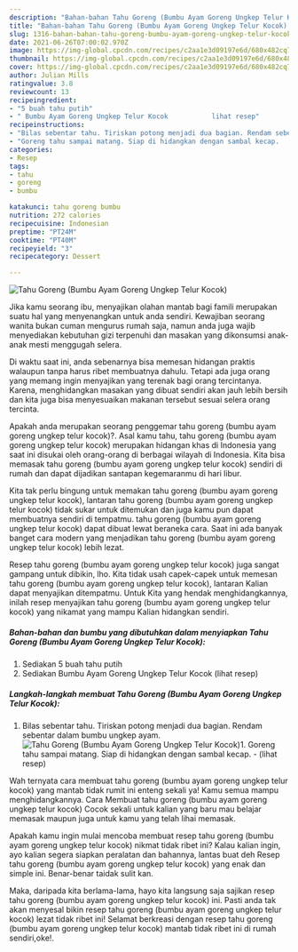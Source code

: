 ```yaml
---
description: "Bahan-bahan Tahu Goreng (Bumbu Ayam Goreng Ungkep Telur Kocok) yang sedap Untuk Jualan"
title: "Bahan-bahan Tahu Goreng (Bumbu Ayam Goreng Ungkep Telur Kocok) yang sedap Untuk Jualan"
slug: 1316-bahan-bahan-tahu-goreng-bumbu-ayam-goreng-ungkep-telur-kocok-yang-sedap-untuk-jualan
date: 2021-06-26T07:00:02.970Z
image: https://img-global.cpcdn.com/recipes/c2aa1e3d09197e6d/680x482cq70/tahu-goreng-bumbu-ayam-goreng-ungkep-telur-kocok-foto-resep-utama.jpg
thumbnail: https://img-global.cpcdn.com/recipes/c2aa1e3d09197e6d/680x482cq70/tahu-goreng-bumbu-ayam-goreng-ungkep-telur-kocok-foto-resep-utama.jpg
cover: https://img-global.cpcdn.com/recipes/c2aa1e3d09197e6d/680x482cq70/tahu-goreng-bumbu-ayam-goreng-ungkep-telur-kocok-foto-resep-utama.jpg
author: Julian Mills
ratingvalue: 3.8
reviewcount: 13
recipeingredient:
- "5 buah tahu putih"
- " Bumbu Ayam Goreng Ungkep Telur Kocok           lihat resep"
recipeinstructions:
- "Bilas sebentar tahu. Tiriskan potong menjadi dua bagian. Rendam sebentar dalam bumbu ungkep ayam."
- "Goreng tahu sampai matang. Siap di hidangkan dengan sambal kecap.           (lihat resep)"
categories:
- Resep
tags:
- tahu
- goreng
- bumbu

katakunci: tahu goreng bumbu 
nutrition: 272 calories
recipecuisine: Indonesian
preptime: "PT24M"
cooktime: "PT40M"
recipeyield: "3"
recipecategory: Dessert

---
```



![Tahu Goreng (Bumbu Ayam Goreng Ungkep Telur Kocok)](https://img-global.cpcdn.com/recipes/c2aa1e3d09197e6d/680x482cq70/tahu-goreng-bumbu-ayam-goreng-ungkep-telur-kocok-foto-resep-utama.jpg)

Jika kamu seorang ibu, menyajikan olahan mantab bagi famili merupakan suatu hal yang menyenangkan untuk anda sendiri. Kewajiban seorang  wanita bukan cuman mengurus rumah saja, namun anda juga wajib menyediakan kebutuhan gizi terpenuhi dan masakan yang dikonsumsi anak-anak mesti menggugah selera.

Di waktu  saat ini, anda sebenarnya bisa memesan hidangan praktis walaupun tanpa harus ribet membuatnya dahulu. Tetapi ada juga orang yang memang ingin menyajikan yang terenak bagi orang tercintanya. Karena, menghidangkan masakan yang dibuat sendiri akan jauh lebih bersih dan kita juga bisa menyesuaikan makanan tersebut sesuai selera orang tercinta. 



Apakah anda merupakan seorang penggemar tahu goreng (bumbu ayam goreng ungkep telur kocok)?. Asal kamu tahu, tahu goreng (bumbu ayam goreng ungkep telur kocok) merupakan hidangan khas di Indonesia yang saat ini disukai oleh orang-orang di berbagai wilayah di Indonesia. Kita bisa memasak tahu goreng (bumbu ayam goreng ungkep telur kocok) sendiri di rumah dan dapat dijadikan santapan kegemaranmu di hari libur.

Kita tak perlu bingung untuk memakan tahu goreng (bumbu ayam goreng ungkep telur kocok), lantaran tahu goreng (bumbu ayam goreng ungkep telur kocok) tidak sukar untuk ditemukan dan juga kamu pun dapat membuatnya sendiri di tempatmu. tahu goreng (bumbu ayam goreng ungkep telur kocok) dapat dibuat lewat beraneka cara. Saat ini ada banyak banget cara modern yang menjadikan tahu goreng (bumbu ayam goreng ungkep telur kocok) lebih lezat.

Resep tahu goreng (bumbu ayam goreng ungkep telur kocok) juga sangat gampang untuk dibikin, lho. Kita tidak usah capek-capek untuk memesan tahu goreng (bumbu ayam goreng ungkep telur kocok), lantaran Kalian dapat menyajikan ditempatmu. Untuk Kita yang hendak menghidangkannya, inilah resep menyajikan tahu goreng (bumbu ayam goreng ungkep telur kocok) yang nikamat yang mampu Kalian hidangkan sendiri.

<!--inarticleads1-->

##### Bahan-bahan dan bumbu yang dibutuhkan dalam menyiapkan Tahu Goreng (Bumbu Ayam Goreng Ungkep Telur Kocok):

1. Sediakan 5 buah tahu putih
1. Sediakan  Bumbu Ayam Goreng Ungkep Telur Kocok           (lihat resep)




<!--inarticleads2-->

##### Langkah-langkah membuat Tahu Goreng (Bumbu Ayam Goreng Ungkep Telur Kocok):

1. Bilas sebentar tahu. Tiriskan potong menjadi dua bagian. Rendam sebentar dalam bumbu ungkep ayam.
<img src="https://img-global.cpcdn.com/steps/b52dafc23ce1fb5a/160x128cq70/tahu-goreng-bumbu-ayam-goreng-ungkep-telur-kocok-langkah-memasak-1-foto.jpg" alt="Tahu Goreng (Bumbu Ayam Goreng Ungkep Telur Kocok)">1. Goreng tahu sampai matang. Siap di hidangkan dengan sambal kecap. -           (lihat resep)




Wah ternyata cara membuat tahu goreng (bumbu ayam goreng ungkep telur kocok) yang mantab tidak rumit ini enteng sekali ya! Kamu semua mampu menghidangkannya. Cara Membuat tahu goreng (bumbu ayam goreng ungkep telur kocok) Cocok sekali untuk kalian yang baru mau belajar memasak maupun juga untuk kamu yang telah lihai memasak.

Apakah kamu ingin mulai mencoba membuat resep tahu goreng (bumbu ayam goreng ungkep telur kocok) nikmat tidak ribet ini? Kalau kalian ingin, ayo kalian segera siapkan peralatan dan bahannya, lantas buat deh Resep tahu goreng (bumbu ayam goreng ungkep telur kocok) yang enak dan simple ini. Benar-benar taidak sulit kan. 

Maka, daripada kita berlama-lama, hayo kita langsung saja sajikan resep tahu goreng (bumbu ayam goreng ungkep telur kocok) ini. Pasti anda tak akan menyesal bikin resep tahu goreng (bumbu ayam goreng ungkep telur kocok) lezat tidak ribet ini! Selamat berkreasi dengan resep tahu goreng (bumbu ayam goreng ungkep telur kocok) mantab tidak ribet ini di rumah sendiri,oke!.


